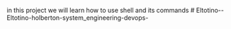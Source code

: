 in this project we will learn how to use shell and its commands # Eltotino--Eltotino-holberton-system_engineering-devops-
